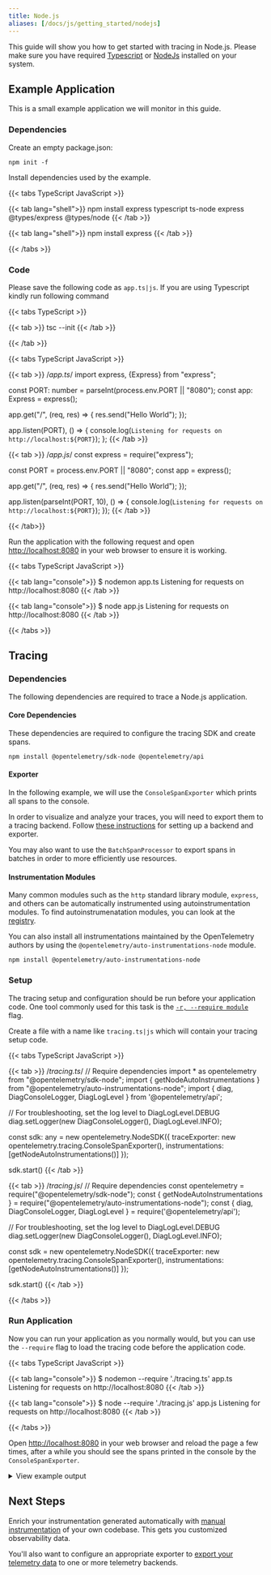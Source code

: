 ```yaml
---
title: Node.js
aliases: [/docs/js/getting_started/nodejs]
---
```


This guide will show you how to get started with tracing in Node.js. Please make sure you have required [Typescript](https://www.typescriptlang.org/download) or [NodeJs](https://nodejs.org/en/download/) installed on your system.

## Example Application

This is a small example application we will monitor in this guide.

### Dependencies

Create an empty package.json:

```shell
npm init -f
```

Install dependencies used by the example.

{{< tabs TypeScript JavaScript >}}

{{< tab lang="shell">}}
npm install express typescript ts-node express @types/express @types/node 
{{< /tab >}}

{{< tab lang="shell">}}
npm install express
{{< /tab >}}

{{< /tabs >}}

### Code

Please save the following code as `app.ts|js`. If you are using Typescript kindly run following command


{{< tabs TypeScript >}}

{{< tab >}}
tsc --init
{{< /tab >}}

{{< /tab >}}

{{< tabs TypeScript JavaScript >}}

{{< tab >}}
/*app.ts*/
import express, {Express} from "express";

const PORT: number = parseInt(process.env.PORT || "8080");
const app: Express = express();

app.get("/", (req, res) => {
  res.send("Hello World");
});

app.listen(PORT), () => {
  console.log(`Listening for requests on http://localhost:${PORT}`);
};
{{< /tab >}}

{{< tab >}}
/*app.js*/
const express = require("express");

const PORT = process.env.PORT || "8080";
const app = express();

app.get("/", (req, res) => {
  res.send("Hello World");
});

app.listen(parseInt(PORT, 10), () => {
  console.log(`Listening for requests on http://localhost:${PORT}`);
});
{{< /tab >}}

{{< /tab>}}

Run the application with the following request and open <http://localhost:8080> in your web browser to ensure it is working.

{{< tabs TypeScript JavaScript >}}

{{< tab lang="console">}}
$ nodemon app.ts
Listening for requests on http://localhost:8080
{{< /tab >}}

{{< tab lang="console">}}
$ node app.js
Listening for requests on http://localhost:8080
{{< /tab >}}

{{< /tabs >}}


## Tracing

### Dependencies

The following dependencies are required to trace a Node.js application.

#### Core Dependencies

These dependencies are required to configure the tracing SDK and create spans.

```shell
npm install @opentelemetry/sdk-node @opentelemetry/api
```

#### Exporter

In the following example, we will use the `ConsoleSpanExporter` which prints all spans to the console.

In order to visualize and analyze your traces, you will need to export them to a tracing backend.
Follow [these instructions](../../exporters) for setting up a backend and exporter.

You may also want to use the `BatchSpanProcessor` to export spans in batches in order to more efficiently use resources.

#### Instrumentation Modules

Many common modules such as the `http` standard library module, `express`, and others can be automatically instrumented using autoinstrumentation modules. To find autoinstrumenatation modules, you can look at the [registry](/registry/?language=js&component=instrumentation).

You can also install all instrumentations maintained by the OpenTelemetry authors by using the `@opentelemetry/auto-instrumentations-node` module.

```shell
npm install @opentelemetry/auto-instrumentations-node
```

### Setup

The tracing setup and configuration should be run before your application code. One tool commonly used for this task is the [`-r, --require module`](https://nodejs.org/api/cli.html#cli_r_require_module) flag.

Create a file with a name like `tracing.ts|js` which will contain your tracing setup code.

{{< tabs TypeScript JavaScript >}}

{{< tab >}}
/*tracing.ts*/
// Require dependencies
import * as opentelemetry from "@opentelemetry/sdk-node";
import { getNodeAutoInstrumentations } from "@opentelemetry/auto-instrumentations-node";
import { diag, DiagConsoleLogger, DiagLogLevel } from '@opentelemetry/api';

// For troubleshooting, set the log level to DiagLogLevel.DEBUG
diag.setLogger(new DiagConsoleLogger(), DiagLogLevel.INFO);

const sdk: any = new opentelemetry.NodeSDK({
  traceExporter: new opentelemetry.tracing.ConsoleSpanExporter(),
  instrumentations: [getNodeAutoInstrumentations()]
});

sdk.start()
{{< /tab >}}

{{< tab >}}
/*tracing.js*/
// Require dependencies
const opentelemetry = require("@opentelemetry/sdk-node");
const { getNodeAutoInstrumentations } = require("@opentelemetry/auto-instrumentations-node");
const { diag, DiagConsoleLogger, DiagLogLevel } = require('@opentelemetry/api');

// For troubleshooting, set the log level to DiagLogLevel.DEBUG
diag.setLogger(new DiagConsoleLogger(), DiagLogLevel.INFO);

const sdk = new opentelemetry.NodeSDK({
  traceExporter: new opentelemetry.tracing.ConsoleSpanExporter(),
  instrumentations: [getNodeAutoInstrumentations()]
});

sdk.start()
{{< /tab >}}

{{< /tabs >}}

### Run Application

Now you can run your application as you normally would, but you can use the `--require` flag to load the tracing code before the application code.

{{< tabs TypeScript JavaScript >}}

{{< tab lang="console">}}
$ nodemon --require './tracing.ts' app.ts
Listening for requests on http://localhost:8080
{{< /tab >}}

{{< tab lang="console">}}
$ node --require './tracing.js' app.js
Listening for requests on http://localhost:8080
{{< /tab >}}

{{< /tabs >}}

Open <http://localhost:8080> in your web browser and reload the page a few times, after a while you should see the spans printed in the console by the `ConsoleSpanExporter`.

<details>
<summary>View example output</summary>

```json
{
  "traceId": "3f1fe6256ea46d19ec3ca97b3409ad6d",
  "parentId": "f0b7b340dd6e08a7",
  "name": "middleware - query",
  "id": "41a27f331c7bfed3",
  "kind": 0,
  "timestamp": 1624982589722992,
  "duration": 417,
  "attributes": {
    "http.route": "/",
    "express.name": "query",
    "express.type": "middleware"
  },
  "status": { "code": 0 },
  "events": []
}
{
  "traceId": "3f1fe6256ea46d19ec3ca97b3409ad6d",
  "parentId": "f0b7b340dd6e08a7",
  "name": "middleware - expressInit",
  "id": "e0ed537a699f652a",
  "kind": 0,
  "timestamp": 1624982589725778,
  "duration": 673,
  "attributes": {
    "http.route": "/",
    "express.name": "expressInit",
    "express.type": "middleware"
  },
  "status": { code: 0 },
  "events": []
}
{
  "traceId": "3f1fe6256ea46d19ec3ca97b3409ad6d",
  "parentId": "f0b7b340dd6e08a7",
  "name": "request handler - /",
  "id": "8614a81e1847b7ef",
  "kind": 0,
  "timestamp": 1624982589726941,
  "duration": 21,
  "attributes": {
    "http.route": "/",
    "express.name": "/",
    "express.type": "request_handler"
  },
  "status": { code: 0 },
  "events": []
}
{
  "traceId": "3f1fe6256ea46d19ec3ca97b3409ad6d",
  "parentId": undefined,
  "name": "GET /",
  "id": "f0b7b340dd6e08a7",
  "kind": 1,
  "timestamp": 1624982589720260,
  "duration": 11380,
  "attributes": {
    "http.url": "http://localhost:8080/",
    "http.host": "localhost:8080",
    "net.host.name": "localhost",
    "http.method": "GET",
    "http.route": "",
    "http.target": "/",
    "http.user_agent": "Mozilla/5.0 (Macintosh; Intel Mac OS X 10_15_7) AppleWebKit/537.36 (KHTML, like Gecko) Chrome/91.0.4472.114 Safari/537.36",
    "http.flavor": "1.1",
    "net.transport": "ip_tcp",
    "net.host.ip": "::1",
    "net.host.port": 8080,
    "net.peer.ip": "::1",
    "net.peer.port": 61520,
    "http.status_code": 304,
    "http.status_text": "NOT MODIFIED"
  },
  "status": { "code": 1 },
  "events": []
}
```

</details>

## Next Steps

Enrich your instrumentation generated automatically with
[manual instrumentation](/docs/instrumentation/js/instrumentation) of your own codebase. This gets you
customized observability data.

You'll also want to configure an appropriate exporter to [export your telemetry
data](/docs/instrumentation/js/exporters) to one or more telemetry backends.
